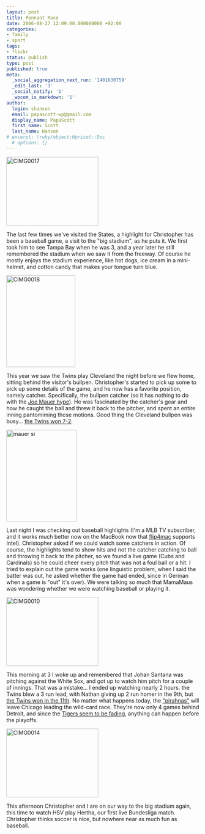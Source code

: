 ```yaml
---
layout: post
title: Pennant Race
date: 2006-08-27 12:09:00.000000000 +02:00
categories:
- family
- sport
tags:
- flickr
status: publish
type: post
published: true
meta:
  _social_aggregation_next_run: '1401630759'
  _edit_last: '3'
  _social_notify: '1'
  _wpcom_is_markdown: '1'
author:
  login: shanson
  email: papascott-wp@gmail.com
  display_name: PapaScott
  first_name: Scott
  last_name: Hanson
# excerpt: !ruby/object:Hpricot::Doc
  # options: {}
---
```

<p><a href="http://www.flickr.com/photos/papascott/225735308/" title="Photo Sharing"><img src="https://static.flickr.com/81/225735308_09467a3fd2_m.jpg" width="240" height="180" alt="CIMG0017" /></a></p>
<p>The last few times we've visited the States, a highlight for Christopher has been a baseball game, a visit to the "big stadium", as he puts it. We first took him to see Tampa Bay when he was 3, and a year later he still remembered the stadium when we saw it from the freeway. Of course he mostly enjoys the stadium experience, like hot dogs, ice cream in a mini-helmet, and cotton candy that makes your tongue turn blue.</p>
<p><a href="http://www.flickr.com/photos/papascott/225734609/" title="Photo Sharing"><img src="https://static.flickr.com/67/225734609_2fe86ed7ea_m.jpg" width="180" height="240" alt="CIMG0018" /></a></p>
<p>This year we saw the Twins play Cleveland the night before we flew home, sitting behind the visitor's bullpen. Christopher's started to pick up some to pick up some details of the game, and he now has a favorite position, namely catcher. Specifically, the bullpen catcher (so it has nothing to do with the <a href="http://sportsillustrated.cnn.com/si_online/covers/issues/2006/0807.html">Joe Mauer hype</a>). He was fascinated by the catcher's gear and how he caught the ball and threw it back to the pitcher, and spent an entire inning pantomiming those motions. Good thing the Cleveland bullpen was busy... <a href="http://sports.yahoo.com/mlb/recap?gid=260816109">the Twins won 7-2</a>.</p>
<p><a href="http://www.flickr.com/photos/papascott/225759833/" title="Photo Sharing"><img src="https://static.flickr.com/75/225759833_79ef5284e7_m.jpg" width="184" height="240" alt="mauer si" /></a></p>
<p>Last night I was checking out baseball highlights (I'm a MLB TV subscriber, and it works much better now on the MacBook now that <a href="http://www.flip4mac.com/">flip4mac</a> supports Intel). Christopher asked if we could watch some catchers in action. Of course, the highlights tend to show hits and not the catcher catching to ball and throwing it back to the pitcher, so we found a live game (Cubs and Cardinals) so he could cheer every pitch that was not a foul ball or a hit. I tried to explain out the game works (one linguistic problem, when I said the batter was out, he asked whether the game had ended, since in German when a game is "out" it's over). We were talking so much that MamaMaus was wondering whether we were watching baseball or playing it.</p>
<p><a href="http://www.flickr.com/photos/papascott/225735108/" title="Photo Sharing"><img src="https://static.flickr.com/85/225735108_2ee3eb8ad8_m.jpg" width="240" height="180" alt="CIMG0010" /></a></p>
<p>This morning at 3 I woke up and remembered that Johan Santana was pitching against the White Sox, and got up to watch him pitch for a couple of innings. That was a mistake... I ended up watching nearly 2 hours. the Twins blew a 3 run lead, with Nathan giving up 2 run homer in the 9th, but <a href="http://sports.yahoo.com/mlb/recap;_ylt=ArpjM94kxnHb9MiGQulF8OUf0bYF?gid=260826104&amp;prov=ap">the Twins won in the 11th</a>. No matter what happens today, the <a href="http://minnesota.twins.mlb.com/NASApp/mlb/news/article.jsp?ymd=20060819&amp;content_id=1618497&amp;vkey=news_min&amp;fext=.jsp&amp;c_id=min">"pirahnas"</a> will leave Chicago leading the wild-card race. They're now only 4 games behind Detroit, and since the <a href="http://sports.yahoo.com/mlb/recap;_ylt=ArAMg7WJlP8kb5zwQQ9ZspsZ0bYF?gid=260826105&amp;prov=ap">Tigers seem to be fading</a>, anything can happen before the playoffs.</p>
<p><a href="http://www.flickr.com/photos/papascott/225735452/" title="Photo Sharing"><img src="https://static.flickr.com/86/225735452_e96aefc5f3_m.jpg" width="240" height="180" alt="CIMG0014" /></a></p>
<p>This afternoon Christopher and I are on our way to the big stadium again, this time to watch HSV play Hertha, our first live Bundesliga match. Christopher thinks soccer is nice, but nowhere near as much fun as baseball.</p>
